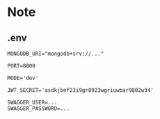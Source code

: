 # Note

## .env

```env
MONGODB_URI="mongodb+srv://..."

PORT=8000

MODE='dev'

JWT_SECRET='asdkjbnf23i9gr8923wgriuwbar9802w34'

SWAGGER_USER=...
SWAGGER_PASSWORD=...
```
